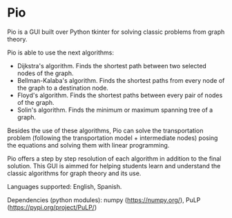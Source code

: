 # Pio
Pio is a GUI built over Python tkinter for solving classic problems from graph theory.

Pio is able to use the next algorithms:
- Dijkstra's algorithm. Finds the shortest path between two selected nodes of the graph.
- Bellman-Kalaba's algorithm. Finds the shortest paths from every node of the graph to a destination node.
- Floyd's algorithm. Finds the shortest paths between every pair of nodes of the graph.
- Solin's algorithm. Finds the minimum or maximum spanning tree of a graph.

Besides the use of these algorithms, Pio can solve the transportation problem (following the transportation model + intermediate nodes) posing the equations and solving them with linear programming.

Pio offers a step by step resolution of each algorithm in addition to the final solution. This GUI is aimmed for helping students learn and understand the classic algorithms for graph theory and its use.

Languages supported: English, Spanish.

Dependencies (python modules): numpy (https://numpy.org/), PuLP (https://pypi.org/project/PuLP/)
